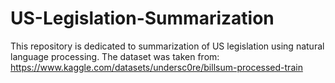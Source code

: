 # US-Legislation-Summarization
This repository is dedicated to summarization of US legislation using natural language processing. The dataset was taken from: https://www.kaggle.com/datasets/undersc0re/billsum-processed-train
